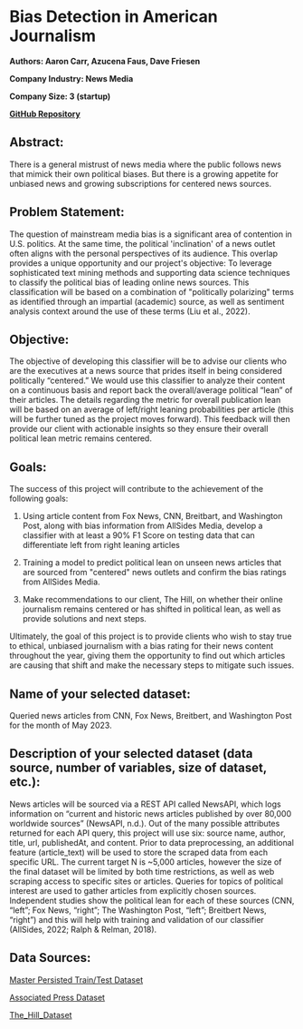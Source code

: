 

# Bias Detection in American Journalism

**Authors: Aaron Carr, Azucena Faus, Dave Friesen**

**Company Industry: News Media**

**Company Size: 3 (startup)**

**[GitHub Repository](https://github.com/fausa/ADS509_Final_project)**



## Abstract:
There is a general mistrust of news media where the public follows news that mimick their own political biases. But there is a growing appetite for unbiased news and growing subscriptions for centered news sources.

## Problem Statement:
The question of mainstream media bias is a significant area of contention in U.S. politics. At the same time, the political 'inclination' of a news outlet often aligns with the personal perspectives of its audience. This overlap provides a unique opportunity and our project's objective: To leverage sophisticated text mining methods and supporting data science techniques to classify the political bias of leading online news sources. This classification will be based on a combination of "politically polarizing" terms as identified through an impartial (academic) source, as well as sentiment analysis context around the use of these terms (Liu et al., 2022).

## Objective:
The objective of developing this classifier will be to advise our clients who are the executives at a news source that prides itself in being considered politically “centered.” We would use this classifier to analyze their content on a continuous basis and report back the overall/average political “lean” of their articles. The details regarding the metric for overall publication lean will be based on an average of left/right leaning probabilities per article (this will be further tuned as the project moves forward). This feedback will then provide our client with actionable insights so they ensure their overall political lean metric remains centered.


## Goals:
The success of this project will contribute to the achievement of the following goals:

1. Using article content from Fox News, CNN, Breitbart, and Washington Post, along with bias information from AllSides Media, develop a classifier with at least a 90% F1 Score on testing data that can differentiate left from right leaning articles

2. Training a model to predict political lean on unseen news articles that are sourced from "centered" news outlets and confirm the bias ratings from AllSides Media.

3. Make recommendations to our client, The Hill, on whether their online journalism remains centered or has shifted in political lean, as well as provide solutions and next steps.

Ultimately, the goal of this project is to provide clients who wish to stay true to ethical, unbiased journalism with a bias rating for their news content throughout the year, giving them the opportunity to find out which articles are causing that shift and make the necessary steps to mitigate such issues.

## Name of your selected dataset: 
Queried news articles from CNN, Fox News, Breitbert, and Washington Post for the month of May 2023.

## Description of your selected dataset (data source, number of variables, size of dataset, etc.): 

News articles will be sourced via a REST API called NewsAPI, which logs information on “current and historic news articles published by over 80,000 worldwide sources” (NewsAPI, n.d.). Out of the many possible attributes returned for each API query, this project will use six:  source name, author, title, url, publishedAt, and content. Prior to data preprocessing, an additional feature (article_text) will be used to store the scraped data from each specific URL. The current target N is ~5,000 articles, however the size of the final dataset will be limited by both time restrictions, as well as web scraping access to specific sites or articles.
Queries for topics of political interest are used to gather articles from explicitly chosen sources. Independent studies show the political lean for each of these sources (CNN, “left”; Fox News, “right”; The Washington Post, “left”; Breitbert News, “right”) and this will help with training and validation of our classifier (AllSides, 2022; Ralph & Relman, 2018). 

## Data Sources:

[Master Persisted Train/Test Dataset](https://github.com/fausa/ADS509_Final_project/data/master.csv)

[Associated Press Dataset](https://github.com/fausa/ADS509_Final_project/data/master_tokenized_AP.csv)

[The_Hill_Dataset](https://github.com/fausa/ADS509_Final_project/data/master_business_The_Hill.csv)



